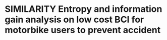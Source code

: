 # SIMILARITY Entropy and information gain analysis on low cost BCI for motorbike users to prevent accident
